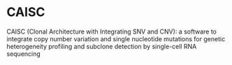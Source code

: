 # CAISC
CAISC (Clonal Architecture with Integrating SNV and CNV): a software to integrate copy number variation and single nucleotide mutations for genetic heterogeneity profiling and subclone detection by single-cell RNA sequencing 
